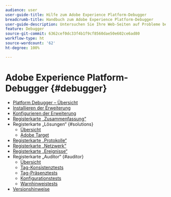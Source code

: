 ```yaml
---
audience: user
user-guide-title: Hilfe zum Adobe Experience Platform-Debugger
breadcrumb-title: Handbuch zum Adobe Experience Platform-Debugger
user-guide-description: Untersuchen Sie Ihre Web-Seiten auf Probleme bei Ihrer Experience Platform-Implementierung.
feature: Debugger
source-git-commit: 6362cef0dc33f4b1f9cf8560dae50e602ce6ad80
workflow-type: ht
source-wordcount: '62'
ht-degree: 100%

---
```



# Adobe Experience Platform-Debugger {#debugger}

* [Platform Debugger – Übersicht](./home.md)
* [Installieren der Erweiterung](./install-debugger.md)
* [Konfigurieren der Erweiterung](./configure-debugger.md)
* [Registerkarte „Zusammenfassung“](./summary.md)
* Registerkarte „Lösungen“ {#solutions}
   * [Übersicht](./solutions/overview.md)
   * [Adobe Target](./solutions/target.md)
* [Registerkarte „Protokolle“](./logs.md)
* [Registerkarte „Netzwerk“](./network.md)
* [Registerkarte „Ereignisse“](./events.md)
* Registerkarte „Auditor“ {#auditor}
   * [Übersicht](./auditor/overview.md)
   * [Tag-Konsistenztests](./auditor/tag-consistency.md)
   * [Tag-Präsenztests](./auditor/tag-presence.md)
   * [Konfigurationstests](./auditor/configuration.md)
   * [Warnhinweistests](./auditor/alerts.md)
* [Versionshinweise](./release-notes.md)
